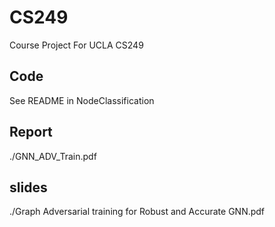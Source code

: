 # CS249
Course Project For UCLA CS249

## Code
See README in NodeClassification

## Report
./GNN_ADV_Train.pdf

## slides
./Graph Adversarial training for Robust and Accurate GNN.pdf




